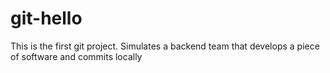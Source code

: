 # git-hello
This is the first git project. Simulates a backend team that develops a piece of software and commits locally

